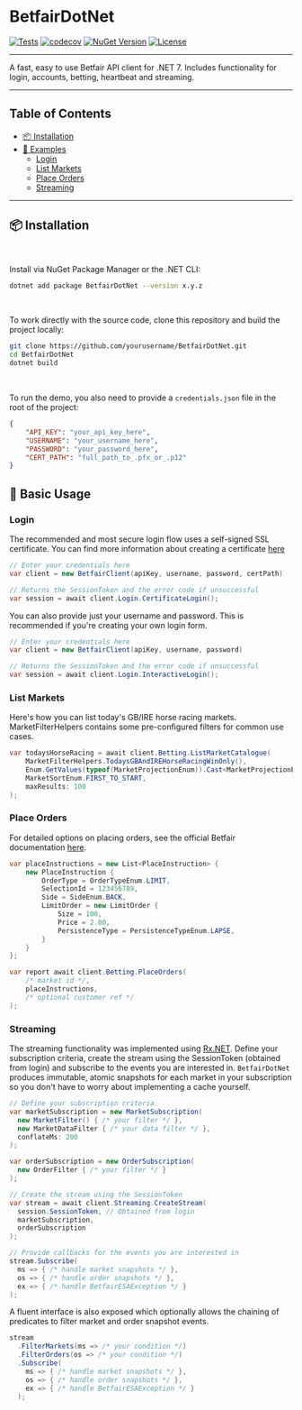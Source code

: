 #  BetfairDotNet 

<div align="left">

[![Tests](https://github.com/BrandonWoodward/BetfairDotNet/actions/workflows/dotnet.yml/badge.svg)](https://github.com/BrandonWoodward/BetfairDotNet/actions/workflows/dotnet.yml)
[![codecov](https://codecov.io/gh/BrandonWoodward/BetfairDotNet/branch/master/graph/badge.svg)](https://codecov.io/gh/BrandonWoodward/BetfairDotNet)
[![NuGet Version](https://img.shields.io/nuget/v/BetfairDotNet.svg?style=flat)](https://www.nuget.org/packages/BetfairDotNet/)
[![License](https://img.shields.io/badge/license-MIT-blue.svg)](https://github.com/yourusername/yourrepository/blob/main/LICENSE)

</div>

---

A fast, easy to use Betfair API client for .NET 7. Includes functionality for login, accounts, betting, heartbeat and streaming.

---

## Table of Contents

- [📦 Installation](#installation)
- [📖 Examples](#examples)
  - [Login](#login)
  - [List Markets](#list-markets)
  - [Place Orders](#place-orders)
  - [Streaming](#streaming)

---

## 📦 Installation

<br>

Install via NuGet Package Manager or the .NET CLI:

```bash
dotnet add package BetfairDotNet --version x.y.z
```
<br>

To work directly with the source code, clone this repository and build the project locally:

```bash
git clone https://github.com/yourusername/BetfairDotNet.git
cd BetfairDotNet
dotnet build
```

<br>

To run the demo, you also need to provide a `credentials.json` file in the root of the project:

```json
{
	"API_KEY": "your_api_key_here",
	"USERNAME": "your_username_here",
	"PASSWORD": "your_password_here",
	"CERT_PATH": "full_path_to_.pfx_or_.p12"
}
```

## 📖 Basic Usage

###  Login

The recommended and most secure login flow uses a self-signed SSL certificate. 
You can find more information about creating a certificate [here](https://docs.developer.betfair.com/display/1smk3cen4v3lu3yomq5qye0ni/Non-Interactive+%28bot%29+login)

```csharp
// Enter your credentials here
var client = new BetfairClient(apiKey, username, password, certPath)

// Returns the SessionToken and the error code if unsuccessful
var session = await client.Login.CertificateLogin();
```


You can also provide just your username and password. This is recommended if you're creating your own login form.

```csharp
// Enter your credentials here
var client = new BetfairClient(apiKey, username, password)

// Returns the SessionToken and the error code if unsuccessful
var session = await client.Login.InteractiveLogin();
```

### List Markets

Here's how you can list today's GB/IRE horse racing markets.
MarketFilterHelpers contains some pre-configured filters for common use cases.

```csharp
var todaysHorseRacing = await client.Betting.ListMarketCatalogue(
    MarketFilterHelpers.TodaysGBAndIREHorseRacingWinOnly(),
    Enum.GetValues(typeof(MarketProjectionEnum)).Cast<MarketProjectionEnum>().ToList(),
    MarketSortEnum.FIRST_TO_START,
    maxResults: 100
);
```

### Place Orders

For detailed options on placing orders, see the official Betfair documentation [here](https://docs.developer.betfair.com/display/1smk3cen4v3lu3yomq5qye0ni/placeOrders).

```csharp
var placeInstructions = new List<PlaceInstruction> {
    new PlaceInstruction {
        OrderType = OrderTypeEnum.LIMIT,
        SelectionId = 123456789,
        Side = SideEnum.BACK,
        LimitOrder = new LimitOrder {
            Size = 100,
            Price = 2.00,
            PersistenceType = PersistenceTypeEnum.LAPSE,
        }
    }
};

var report await client.Betting.PlaceOrders(
    /* market id */, 
    placeInstructions,
    /* optional customer ref */
);
```


### Streaming

The streaming functionality was implemented using [Rx.NET](https://github.com/dotnet/reactive). Define your subscription criteria, 
create the stream using the SessionToken (obtained from login) and subscribe to the events you are interested in. 
`BetfairDotNet` produces immutable, atomic snapshots for each market in your subscription so you don't have to worry about implementing a cache yourself.

```csharp
// Define your subscription criteria
var marketSubscription = new MarketSubscription(
  new MarketFilter() { /* your filter */ },
  new MarketDataFilter { /* your data filter */ },
  conflateMs: 200
);

var orderSubscription = new OrderSubscription(
  new OrderFilter { /* your filter */ }
);

// Create the stream using the SessionToken
var stream = await client.Streaming.CreateStream(
  session.SessionToken, // Obtained from login
  marketSubscription,
  orderSubscription
);

// Provide callbacks for the events you are interested in
stream.Subscribe(
  ms => { /* handle market snapshots */ },
  os => { /* handle order snapshots */ },
  ex => { /* handle BetfairESAException */ }
);
```

A fluent interface is also exposed which optionally allows the chaining of predicates to filter market and order snapshot events.

```csharp
stream
  .FilterMarkets(ms => /* your condition */)
  .FilterOrders(os => /* your condition */)
  .Subscribe(
    ms => { /* handle market snapshots */ },
    os => { /* handle order snapshots */ },
    ex => { /* handle BetfairESAException */ }
  );
```
